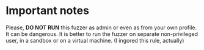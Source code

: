 # Important notes

Please, **DO NOT RUN** this fuzzer as admin or even as from your own profile. It can be dangerous. It is better to run the fuzzer on separate non-privileged user, in a sandbox or on a virtual machine. (I ingored this rule, actually)